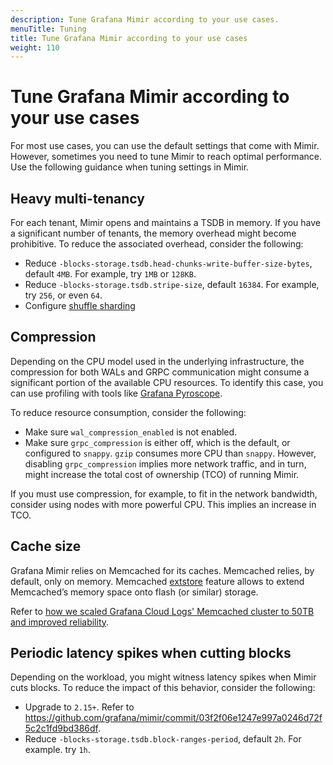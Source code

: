```yaml
---
description: Tune Grafana Mimir according to your use cases.
menuTitle: Tuning
title: Tune Grafana Mimir according to your use cases
weight: 110
---
```


# Tune Grafana Mimir according to your use cases

For most use cases, you can use the default settings that come with Mimir.
However, sometimes you need to tune Mimir to reach optimal performance. Use the following guidance when tuning settings in Mimir.

## Heavy multi-tenancy

For each tenant, Mimir opens and maintains a TSDB in memory. If you have a significant number of tenants, the memory overhead might become prohibitive.
To reduce the associated overhead, consider the following:

- Reduce `-blocks-storage.tsdb.head-chunks-write-buffer-size-bytes`, default `4MB`. For example, try `1MB` or `128KB`.
- Reduce `-blocks-storage.tsdb.stripe-size`, default `16384`. For example, try `256`, or even `64`.
- Configure [shuffle sharding](https://grafana.com/docs/mimir/latest/configure/configure-shuffle-sharding/)

## Compression

Depending on the CPU model used in the underlying infrastructure, the compression for both WALs and GRPC communication might consume a significant portion of the available CPU resources.
To identify this case, you can use profiling with tools like [Grafana Pyroscope](https://grafana.com/docs/pyroscope/latest/).

To reduce resource consumption, consider the following:

- Make sure `wal_compression_enabled` is not enabled.
- Make sure `grpc_compression` is either off, which is the default, or configured to `snappy`. `gzip` consumes more CPU than `snappy`. However, disabling `grpc_compression` implies more network traffic, and in turn, might increase the total cost of ownership (TCO) of running Mimir.

If you must use compression, for example, to fit in the network bandwidth, consider using nodes with more powerful CPU. This implies an increase in TCO.

## Cache size

Grafana Mimir relies on Memcached for its caches. Memcached relies, by default, only on memory.
Memcached [extstore](https://docs.memcached.org/features/flashstorage/) feature allows to extend Memcached’s memory space onto flash (or similar) storage.

Refer to [how we scaled Grafana Cloud Logs' Memcached cluster to 50TB and improved reliability](https://grafana.com/blog/2023/08/23/how-we-scaled-grafana-cloud-logs-memcached-cluster-to-50tb-and-improved-reliability/).

## Periodic latency spikes when cutting blocks

Depending on the workload, you might witness latency spikes when Mimir cuts blocks.
To reduce the impact of this behavior, consider the following:

- Upgrade to `2.15+`. Refer to <https://github.com/grafana/mimir/commit/03f2f06e1247e997a0246d72f5c2c1fd9bd386df>.
- Reduce `-blocks-storage.tsdb.block-ranges-period`, default `2h`. For example. try `1h`.
